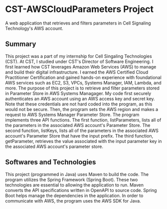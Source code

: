 <h1> CST-AWSCloudParameters Project </h1> 

A web application that retrieves and filters parameters in Cell Signaling Technology's AWS account. 

<h2> Summary </h2> 

This project was a part of my internship for Cell Singaling Technologies (CST). At CST, I studied under CST's Director of Software Engineering. I first learned how CST leverages Amazon Web Services (AWS) to manage and build their digital infrastructure. I earned the AWS Certified Cloud Practitioner Certification and gained hands-on experience with foundational AWS services such as EC2, S3, VPCs, Systems Manager, IAM, Lambda, and more. The purpose of this project is to retrieve and filter parameters stored in Parameter Store in AWS Systems Managager. My code first securely authenticates an AWS account using an AWS access key and secret key. Note that these credentials are not hard coded into the program, as this would not be secure. Then, the program sets the AWS region and makes a request to AWS Systems Manager Parameter Store. The program implements three API functions. The first function, listParameters, lists all of the parameters in the associated AWS account's Parameter Store. The second function, listKeys, lists all of the parameters in the associated AWS account's Parameter Store that have the input prefix. The third function, getParameter, retrieves the value associated with the input parameter key in the associated AWS account's parameter store.

<h2> Softwares and Technologies </h2> 

This project (programmed in Java) uses Maven to build the code. The program utilizes the Spring Framework (Spring Boot). These two technologies are essential to allowing the application to run. Maven converts the API specifications written in OpenAPI to source code. Spring Boot helps manage the dependencies in the application. In order to communicate with AWS, the program uses the AWS SDK for Java. 



